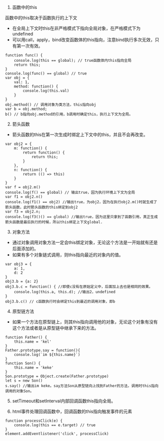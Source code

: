 1. 函数中的this

函数中的this取决于函数执行的上下文
- 在全局上下文时this在非严格模式下指向全局对象，在严格模式下为undefined
- 可以用call，apply，bind改变函数体的this指向，注意bind执行多次无效，只有第一次有效。
```
function func() {
    console.log(this == global); // true函数体内this指向全局
    return this;
}
console.log(func() == global) // true
var obj = {
    val: 1,
    method: function() {
        console.log(this.val)
    }
}
obj.method() // 调用对象为类方法，this指向obj
var b = obj.method;
b() // b指向obj.method的引用，b调用时确定this，执行上下文为全局。
```

2. 箭头函数
- 箭头函数的this在第一次生成时绑定上下文中的this，并且不会再改变。
```
var obj2 = {
    m: function() {
        return function() {
            return this; 
        }
    },
    n: function() {
        return (() => this)
    }
}
var f = obj2.m()
console.log(f() == global) // 输出true，因为执行环境上下文为全局
var f1 = obj2.n()
console.log(f1() == obj2) //输出true，为obj2，因为在执行obj2.m()时就生成了箭头函数，此时箭头函数的this绑定到obj2
var f3 = obj2.n;
console.log(f3()() == global) //输出true，因为这里只拿到了函数引用，真正生成箭头函数是最后执行的时候，所以this绑定上下文global.
```

3. 对象方法

- 通过对象调用对象方法一定会this绑定对象，无论这个方法是一开始就有还是后面添加的。
- 如果有多个对象链式调用，则this指向最近的对象内的值。
```
var obj3 = {
    a: 1,
    d: 2
}
obj3.b = {a: 2}
obj3.b.c = function() { //即使c没有在原始定义中，后面加上去也是相同的效果。
    console.log(this.a, this.d); //输出2，undefined
}
obj3.b.c() // c函数执行时会绑定this到最近的调用对象，即b
```

4. 原型链方法
- 如果一个方法在原型链上，则其this指向调用他的对象，无论这个对象有没有这个方法或者是从原型链中继承下来的方法。
```
function Father() {
    this.name = 'kel'
}
Father.prototype.say = function(){
    console.log(`im ${this.name}`)
}
function Son() {
    this.name = 'keke'
}
Son.prototype = Object.create(Father.prototype)
let s = new Son()
s.say() //输出im keke。say方法Son从原型链向上找到Father的方法，调用时this指向调用的对象Son。
```

5. setTimeout和setInterval内部回调函数this指向全局。

6. html事件处理回调函数中，回调函数的this指向触发事件的元素
```
function processClick(e) {
    console.log(this == e.target) // true
}
element.addEventlistener('click', processClick)
```